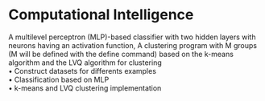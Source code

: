 # Computational Intelligence
A multilevel perceptron (MLP)-based classifier with two hidden layers with neurons having an activation function, A clustering program with M groups (M will be defined with the define command) based on the k-means algorithm and the LVQ algorithm for clustering\
• Construct datasets for differents examples\
• Classification based on MLP\
• k-means and LVQ clustering implementation
